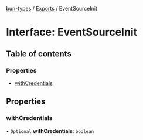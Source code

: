 [bun-types](https://oven-sh.github.io/bun-types/README.md) / [Exports](https://oven-sh.github.io/bun-types/modules.md) / EventSourceInit

# Interface: EventSourceInit

## Table of contents

### Properties

- [withCredentials](https://oven-sh.github.io/bun-types/interfaces/EventSourceInit.md#withcredentials)

## Properties

### withCredentials

• `Optional` **withCredentials**: `boolean`
